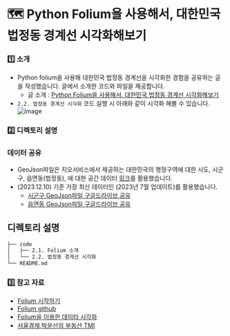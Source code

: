 # 🗺️ Python Folium을 사용해서, 대한민국 법정동 경계선 시각화해보기

### 1️⃣ 소개
- Python folium을 사용해 대한민국 법정동 경계선을 시각화한 경험을 공유하는 글을 작성했습니다. 글에서 소개한 코드와 파일을 제공합니다.
  * 글 소개 : [Python Folium을 사용해서, 대한민국 법정동 경계선 시각화해보기](https://velog.io/@h-go-getter/Python-Folium%EC%9D%84-%EC%82%AC%EC%9A%A9%ED%95%B4%EC%84%9C-%EB%8C%80%ED%95%9C%EB%AF%BC%EA%B5%AD-%EB%B2%95%EC%A0%95%EB%8F%99-%EA%B2%BD%EA%B3%84%EC%84%A0-%EC%8B%9C%EA%B0%81%ED%99%94%ED%95%B4%EB%B3%B4%EA%B8%B0)
- `2.2. 법정동 경계선 시각화` 코드 실행 시 아래와 같이 시각화 해볼 수 있습니다.
![image](https://github.com/hoinnovation/Korea-area-map/assets/45919197/62536b29-c26a-4fa9-bb86-050b5be3602e) 



### 2️⃣ 디렉토리 설명
### 데이터 공유 
* GeoJson파일은 지오서비스에서 제공하는 대한민국의 행정구역에 대한 시도, 시군구, 읍면동(법정동), 에 대한 공간 데이터 [링크](http://www.gisdeveloper.co.kr/?p=2332)를 활용했습니다.
* (2023.12.10) 기준 가장 최신 데이터인 (2023년 7월 업데이트)를 활용했습니다.
  * [시군구 GeoJson파일 구글드라이브 공유](https://drive.google.com/file/d/1LeVTTpCUlPszLPQ_IUE60SNDdrdfTQ7l/view?usp=drive_link)
  * [읍면동 GeoJson파일 구글드라이브 공유](https://drive.google.com/file/d/11m7LrATcquLYVQKNJcYHOEAxB2dmGE33/view?usp=drive_link)

## 디렉토리 설명
```html
├── code
│	├── 2.1. Folium 소개
│	└── 2.2. 법정동 경계선 시각화
└── README.md
```

### 3️⃣ 참고 자료
* [Folium 시작하기](https://python-visualization.github.io/folium/latest/index.html) 
* [Folium github](https://github.com/python-visualization/folium)
* [Folium을 이용한 데이타 시각화](https://blog.naver.com/PostView.nhn?blogId=kcchang61&logNo=221350672356)
* [서울경제,박윤선의 부동산 TMI](https://www.sedaily.com/NewsView/1Z1IV774D6)
